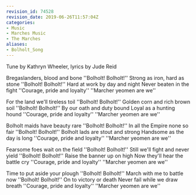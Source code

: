```yaml
---
revision_id: 74528
revision_date: 2019-06-26T11:57:04Z
categories:
- Music
- Marches Music
- The Marches
aliases:
- Bolholt_Song
---
```






Tune by Kathryn Wheeler, lyrics by Jude Reid


Bregaslanders, blood and bone
''Bolholt! Bolholt!''
Strong as iron, hard as stone
''Bolholt! Bolholt!''
Hard at work by day and night
Never beaten in the fight
''Courage, pride and loyalty''
''Marcher yeomen are we''

For the land we'll tireless toil
''Bolholt! Bolholt!''
Golden corn and rich brown soil
''Bolholt! Bolholt!''
By our oath and duty bound
Loyal as a hunting hound
''Courage, pride and loyalty''
''Marcher yeomen are we''

Bolholt maids have beauty rare
''Bolholt! Bolholt!''
In all the Empire none so fair
''Bolholt! Bolholt!''
Bolholt lads are stout and strong
Handsome as the day is long
''Courage, pride and loyalty''
''Marcher yeomen are we''


Fearsome foes wait on the field
''Bolholt! Bolholt!''
Still we'll fight and never yield
''Bolholt! Bolholt!''
Raise the banner up on high
Now they'll hear the battle cry
''Courage, pride and loyalty''
''Marcher yeomen are we''

Time to put aside your plough
''Bolholt! Bolholt!''
March with me to battle now
''Bolholt! Bolholt!''
On to victory or death
Never fail while we draw breath
''Courage, pride and loyalty''
''Marcher yeomen are we''

